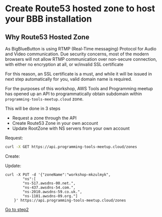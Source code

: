 # Create Route53 hosted zone to host your BBB installation

## Why Route53 Hosted Zone

As BigBlueButton is using RTMP (Real-Time messaging) Protocol for Audio and Video 
communication. Due security concerns, most of the modern browsers will not 
allow RTMP communication over non-secure connection, with either no 
encryption at all, or w/invalid SSL certificate

For this reason, an SSL certificate is a must, and while it will be issued in 
next step automatically for you, valid domain name is required. 

For the purposes of this workshop, AWS Tools and Programming meetup has
opened up an API to programmatically obtain subdomain within `programming-tools-meetup.cloud`
zone. 

This will be done in 3 steps 
- Request a zone through the API
- Create Route53 Zone in your own account
- Update RootZone with NS servers from your own account


Request:
```bash
curl -X GET https://api.programming-tools-meetup.cloud/zones
```


Create:


Update:


```shell
curl -X PUT -d '{"zoneName":"workshop-mkzulmyk",
        "ns":[
        "ns-517.awsdns-00.net.",
        "ns-437.awsdns-54.com.",
        "ns-2010.awsdns-59.co.uk.",
        "ns-1101.awsdns-09.org."]
    }' https://api.programming-tools-meetup.cloud/zones
```



[Go to step2](Step2.md) 